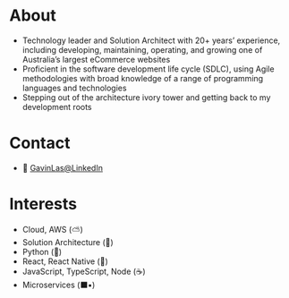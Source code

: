 # About
- Technology leader and Solution Architect with 20+ years’ experience, including developing, maintaining, operating, and growing one of Australia’s largest eCommerce websites 
- Proficient in the software development life cycle (SDLC), using Agile methodologies with broad knowledge of a range of programming languages and technologies
- Stepping out of the architecture ivory tower and getting back to my development roots 

# Contact
- :link: [GavinLas@LinkedIn](https://www.linkedin.com/in/gavinlas/)

# Interests
- Cloud, AWS (:partly_sunny:) 
- Solution Architecture (:japanese_castle:)
- Python (:snake:) 
- React, React Native (:unicorn:) 
- JavaScript, TypeScript, Node (:coffee:) 
- Microservices (:black_large_square::black_small_square:)

